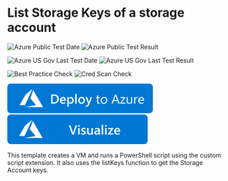 # List Storage Keys of a storage account

![Azure Public Test Date](https://azurequickstartsservice.blob.core.windows.net/badges/quickstarts/microsoft.compute/list-storage-keys-windows-vm/PublicLastTestDate.svg)
![Azure Public Test Result](https://azurequickstartsservice.blob.core.windows.net/badges/quickstarts/microsoft.compute/list-storage-keys-windows-vm/PublicDeployment.svg)

![Azure US Gov Last Test Date](https://azurequickstartsservice.blob.core.windows.net/badges/quickstarts/microsoft.compute/list-storage-keys-windows-vm/FairfaxLastTestDate.svg)
![Azure US Gov Last Test Result](https://azurequickstartsservice.blob.core.windows.net/badges/quickstarts/microsoft.compute/list-storage-keys-windows-vm/FairfaxDeployment.svg)

![Best Practice Check](https://azurequickstartsservice.blob.core.windows.net/badges/quickstarts/microsoft.compute/list-storage-keys-windows-vm/BestPracticeResult.svg)
![Cred Scan Check](https://azurequickstartsservice.blob.core.windows.net/badges/quickstarts/microsoft.compute/list-storage-keys-windows-vm/CredScanResult.svg)

[![Deploy To Azure](https://raw.githubusercontent.com/Azure/azure-quickstart-templates/master/1-CONTRIBUTION-GUIDE/images/deploytoazure.svg?sanitize=true)](https://portal.azure.com/#create/Microsoft.Template/uri/https%3A%2F%2Fraw.githubusercontent.com%2FAzure%2Fazure-quickstart-templates%2Fmaster%2Fquickstarts%2Fmicrosoft.compute%2Flist-storage-keys-windows-vm%2Fazuredeploy.json)  [![Visualize](https://raw.githubusercontent.com/Azure/azure-quickstart-templates/master/1-CONTRIBUTION-GUIDE/images/visualizebutton.svg?sanitize=true)](http://armviz.io/#/?load=https%3A%2F%2Fraw.githubusercontent.com%2FAzure%2Fazure-quickstart-templates%2Fmaster%2Fquickstarts%2Fmicrosoft.compute%2Flist-storage-keys-windows-vm%2Fazuredeploy.json)

This template creates a VM and runs a PowerShell script using the custom script extension. It also uses the listKeys function to get the Storage Account keys.


